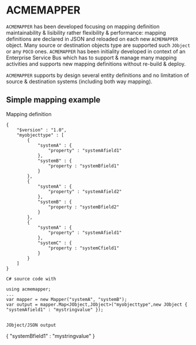 # ACMEMAPPER

`ACMEMAPPER` has been developed focusing on mapping definition maintainability & lisibility rather flexibility & performance: mapping definitions are declared in JSON and reloaded on each new `ACMEMAPPER` object. Many source or destination objects type are supported such `JObject` or any `POCO` ones.
`ACMEMAPPER` has been initiality developed in context of an Enterprise Service Bus which has to support & manage many mapping activities and supports new mapping definitions without re-build & deploy.

`ACMEMAPPER` supports by design several entity definitions and no limitation of source & destination systems (including both way mapping).

## Simple mapping example

Mapping definition
```
{
    "$version" : "1.0",
    "myobjecttype" : [
        {
            "systemA" : {
                "property" : "systemAfield1"
            },
            "systemB" : {
                "property : "systemBfield1"
            }
        },
        {
            "systemA" : {
                "property" : "systemAfield2"
            },
            "systemB" : {
                "property : "systemBfield2"
            }
        },
        {
            "systemA" : {
                "property" : "systemAfield1"
            },
            "systemC" : {
                "property : "systemCfield1"
            }
        }
    ]
}

C# source code with 
```
    using acmemapper;
    ...
    var mapper = new Mapper("systemA", "systemB");
    var output = mapper.Map<JObject,JObject>("myobjecttype",new JObject { "systemAfield1" : "mystringvalue" });
```

JObject/JSON output
```
{
    "systemBfield1" : "mystringvalue"
}
```